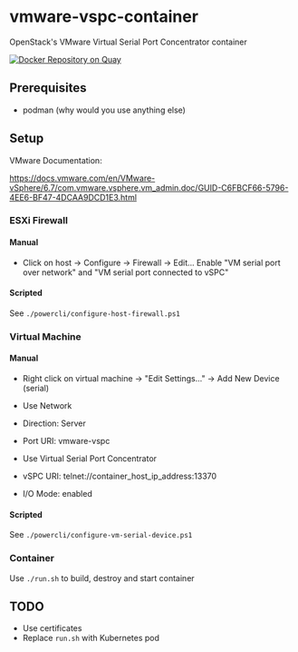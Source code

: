 # vmware-vspc-container
OpenStack's VMware Virtual Serial Port Concentrator container

[![Docker Repository on Quay](https://quay.io/repository/jcallen/vmware-vspc/status "Docker Repository on Quay")](https://quay.io/repository/jcallen/vmware-vspc)

## Prerequisites

- podman (why would you use anything else)

## Setup

VMware Documentation:

https://docs.vmware.com/en/VMware-vSphere/6.7/com.vmware.vsphere.vm_admin.doc/GUID-C6FBCF66-5796-4EE6-BF47-4DCAA9DCD1E3.html

### ESXi Firewall

#### Manual
- Click on host -> Configure -> Firewall -> Edit...
  Enable "VM serial port over network" and "VM serial port connected to vSPC"

#### Scripted
See `./powercli/configure-host-firewall.ps1`

### Virtual Machine

#### Manual
- Right click on virtual machine -> "Edit Settings..." -> Add New Device (serial)


- Use Network
- Direction: Server
- Port URI: vmware-vspc
- Use Virtual Serial Port Concentrator
- vSPC URI: telnet://container_host_ip_address:13370
- I/O Mode: enabled

#### Scripted
See `./powercli/configure-vm-serial-device.ps1`

### Container
Use `./run.sh` to build, destroy and start container

## TODO
- Use certificates
- Replace `run.sh` with Kubernetes pod

